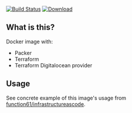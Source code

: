[![Build Status](https://travis-ci.org/function61/infrastructureascode-image.svg?branch=master)](https://travis-ci.org/function61/infrastructureascode-image)
[![Download](https://img.shields.io/docker/pulls/fn61/infrastructureascode.svg)](https://hub.docker.com/r/fn61/infrastructureascode/)


What is this?
-------------

Docker image with:

- Packer
- Terraform
- Terraform Digitalocean provider


Usage
-----

See concrete example of this image's usage from
[function61/infrastructureascode](https://github.com/function61/infrastructureascode).
